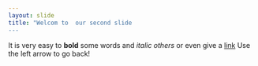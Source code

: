 ```yaml
---
layout: slide
title: "Welcom to  our second slide
---
```

It is very easy to **bold** some words and *italic others* or even give a [link](http://google.com)
Use the left arrow to go back!
